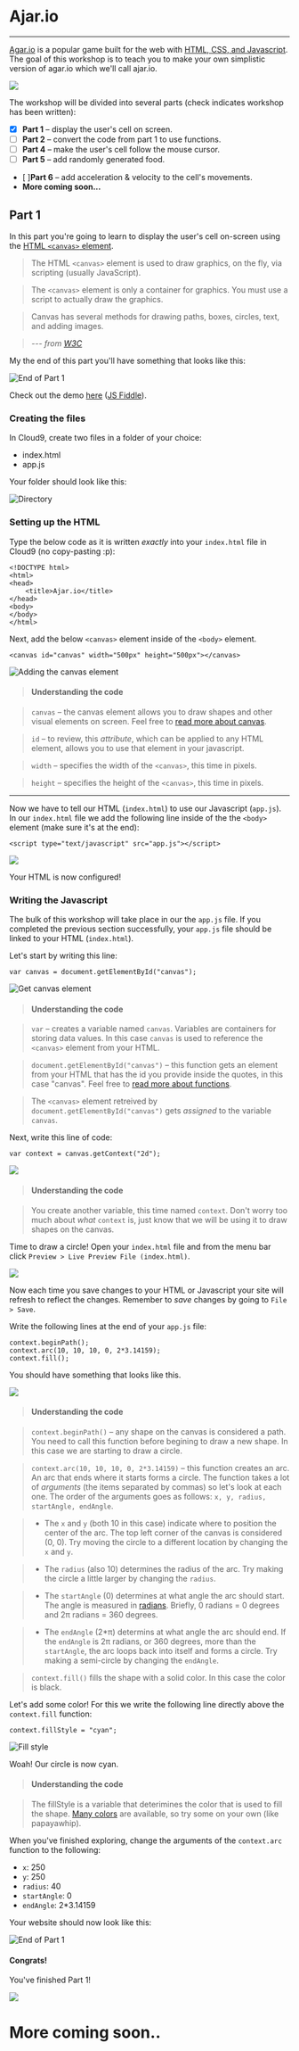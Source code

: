 # Ajar.io

---

[Agar.io](http://agar.io) is a popular game built for the web with [HTML, CSS, and Javascript](http://qr.ae/RoCXc7). The goal of this workshop is to teach you to make your own simplistic version of agar.io which we'll call ajar.io. 

![](img/agar.png)

The workshop will be divided into several parts (check indicates workshop has been written):

- [x] __Part 1__ – display the user's cell on screen.
- [ ] __Part 2__ – convert the code from part 1 to use functions.
- [ ] __Part 4__ – make the user's cell follow the mouse cursor.
- [ ] __Part 5__ – add randomly generated food.
- [ ]__Part 6__ – add acceleration & velocity to the cell's movements. 
- __More coming soon...__

## Part 1

In this part you're going to learn to display the user's cell on-screen using the [HTML `<canvas>` element](http://www.w3schools.com/html/html5_canvas.asp).

> The HTML `<canvas>` element is used to draw graphics, on the fly, via scripting (usually JavaScript).

> The `<canvas>` element is only a container for graphics. You must use a script to actually draw the graphics.

> Canvas has several methods for drawing paths, boxes, circles, text, and adding images.

> *--- from [W3C](http://www.w3schools.com/html/html5_canvas.asp)*

My the end of this part you'll have something that looks like this:

![End of Part 1](img/part1-end.jpg)

Check out the demo [here](http://jsbin.com/jizoyo/edit?output) ([JS Fiddle](http://jsfiddle.net/4j6od7hv/)).

### Creating the files

In Cloud9, create two files in a folder of your choice:

- index.html
- app.js

Your folder should look like this:

![Directory](img/directory.jpg)

### Setting up the HTML

Type the below code as it is written *exactly* into your `index.html` file in Cloud9 (no copy-pasting :p):

```
<!DOCTYPE html>
<html>
<head>
	<title>Ajar.io</title>
</head>
<body>
</body>
</html>
```

Next, add the below `<canvas>` element inside of the `<body>` element.

```
<canvas id="canvas" width="500px" height="500px"></canvas>
```

![Adding the canvas element](img/adding-canvas.gif)

> #### Understanding the code

> `canvas` – the canvas element allows you to draw shapes and other visual elements on screen. Feel free to [read more about canvas](http://www.w3schools.com/html/html5_canvas.asp).

> `id` – to review, this *attribute*, which can be applied to any HTML element, allows you to use that element in your javascript.

> `width` – specifies the width of the `<canvas>`, this time in pixels.

>  `height` – specifies the height of the `<canvas>`, this time in pixels.

---

Now we have to tell our HTML (`index.html`) to use our Javascript (`app.js`). In our `index.html` file we add the following line inside of the the `<body>` element (make sure it's at the end):

```
<script type="text/javascript" src="app.js"></script>
```

![](img/script-element.gif)

Your HTML is now configured!

### Writing the Javascript

The bulk of this workshop will take place in our the `app.js` file. If you completed the previous section successfully, your `app.js` file should be linked to your HTML (`index.html`).

Let's start by writing this line:

```
var canvas = document.getElementById("canvas");
```

![Get canvas element](img/get-element-canvas.gif)

> #### Understanding the code

> `var` – creates a variable named `canvas`. Variables are containers for storing data values. In this case `canvas` is used to reference the `<canvas>` element from your HTML.

> `document.getElementById("canvas")` – this function gets an element from your HTML that has the id you provide inside the quotes, in this case "canvas". Feel free to [read more about functions](http://www.w3schools.com/js/js_functions.asp).

> The `<canvas>` element retreived by `document.getElementById("canvas")` gets *assigned* to the variable `canvas`.

Next, write this line of code:

```
var context = canvas.getContext("2d");
```

![](img/assign-context.gif)

> #### Understanding the code

> You create another variable, this time named `context`. Don't worry too much about *what* `context` is, just know that we will be using it to draw shapes on the canvas.

Time to draw a circle! Open your `index.html` file and from the menu bar click `Preview > Live Preview File (index.html)`.

![](img/live_preview.gif)

Now each time you save changes to your HTML or Javascript your site will refresh to reflect the changes. Remember to *save* changes by going to `File > Save`.

Write the following lines at the end of your `app.js` file:

```
context.beginPath();
context.arc(10, 10, 10, 0, 2*3.14159);
context.fill();
```

You should have something that looks like this.

![](img/first-circle.png)

> #### Understanding the code

> `context.beginPath()` – any shape on the canvas is considered a path. You need to call this function before begining to draw a new shape. In this case we are starting to draw a circle.

> `context.arc(10, 10, 10, 0, 2*3.14159)` – this function creates an arc. An arc that ends where it starts forms a circle. The function takes a lot of *arguments* (the items separated by commas) so let's look at each one. The order of the arguments goes as follows: `x, y, radius, startAngle, endAngle`. 

> - The `x` and `y` (both 10 in this case) indicate where to position the center of the arc. The top left corner of the canvas is considered (0, 0). Try moving the circle to a different location by changing the `x` and `y`.

> - The `radius` (also 10) determines the radius of the arc. Try making the circle a little larger by changing the `radius`.

> - The `startAngle` (0) determines at what angle the arc should start. The angle is measured in [radians](https://www.mathsisfun.com/geometry/radians.html). Briefly, 0 radians = 0 degrees and 2π radians = 360 degrees.

> - The `endAngle` (2*π) determins at what angle the arc should end. If the `endAngle` is 2π radians, or 360 degrees, more than the `startAngle`, the arc loops back into itself and forms a circle. Try making a semi-circle by changing the `endAngle`.

> `context.fill()` fills the shape with a solid color. In this case the color is black.

Let's add some color! For this we write the following line directly above the `context.fill` function:

```
context.fillStyle = "cyan";
```

![Fill style](img/fill-style.jpg)

Woah! Our circle is now cyan. 

> #### Understanding the code

> The fillStyle is a variable that deterimines the color that is used to fill the shape. [Many colors](http://www.w3schools.com/cssref/css_colornames.asp) are available, so try some on your own (like papayawhip).

When you've finished exploring, change the arguments of the `context.arc` function to the following:

- `x`: 250
- `y`: 250
- `radius`: 40
- `startAngle`: 0
- `endAngle`: 2*3.14159

Your website should now look like this:

![End of Part 1](img/part1-end.jpg)

#### Congrats!

You've finished Part 1!

![](img/celebrate.gif)

# More coming soon..